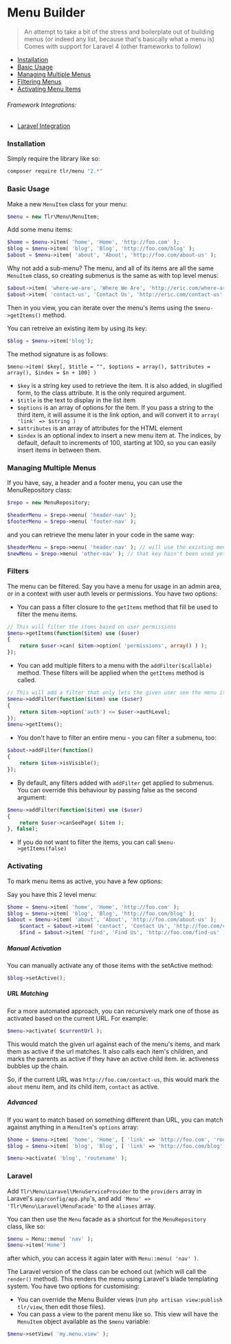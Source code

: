 Menu Builder
============

> An attempt to take a bit of the stress and boilerplate out of building menus (or indeed any list, because that's basically what a menu is)
> Comes with support for Laravel 4 (other frameworks to follow)

- [Installation](#installation)
- [Basic Usage](#basic-usage)
- [Managing Multiple Menus](#managing-multiple-menus)
- [Filtering Menus](#filters)
- [Activating Menu Items](#activating)

###### Framework Integrations:
- [Laravel Integration](#laravel)

### Installation

Simply require the library like so:

```bash
composer require tlr/menu "2.*"
````

### Basic Usage

Make a new `MenuItem` class for your menu:

```php
$menu = new Tlr\Menu\MenuItem;
```

Add some menu items:

```php
$home = $menu->item( 'home', 'Home', 'http://foo.com' );
$blog = $menu->item( 'blog', 'Blog', 'http://foo.com/blog' );
$about = $menu->item( 'about', 'About', 'http://foo.com/about-us' );
```

Why not add a sub-menu? The menu, and all of its items are all the same `MenuItem` class, so creating submenus is the same as with top level menus:

```php
$about->item( 'where-we-are', 'Where We Are', 'http://eric.com/where-are-we' );
$about->item( 'contact-us', 'Contact Us', 'http://eric.com/contact-us' );
```

Then in you view, you can iterate over the menu's items using the `$menu->getItems()` method.

You can retreive an existing item by using its key:

```php
$blog = $menu->item('blog');
```

The method signature is as follows:

```
$menu->item( $key[, $title = "", $options = array(), $attributes = array(), $index = $n + 100] )
```

 - `$key` is a string key used to retrieve the item. It is also added, in slugified form, to the class attribute. It is the only required argument.
 - `$title` is the text to display in the list item
 - `$options` is an array of options for the item. If you pass a string to the third item, it will assume it is the link option, and will convert it to `array( 'link' => $string )`
 - `$attributes` is an array of attributes for the HTML element
 - `$index` is an optional index to insert a new menu item at. The indices, by default, default to increments of 100, starting at 100, so you can easily insert items in between them.

### Managing Multiple Menus

If you have, say, a header and a footer menu, you can use the MenuRepository class:

```php
$repo = new MenuRepository;

$headerMenu = $repo->menu( 'header-nav' );
$footerMenu = $repo->menu( 'footer-nav' );
```

and you can retrieve the menu later in your code in the same way:

```php
$headerMenu = $repo->menu( 'header-nav' ); // will use the existing menu instance cached with this key
$newMenu = $repo->menu( 'other-nav' ); // that key hasn't been used yet, so a new instance will be created and cached with that key
```

### Filters

The menu can be filtered. Say you have a menu for usage in an admin area, or in a context with user auth levels or permissions. You have two options:

- You can pass a filter closure to the `getItems` method that fill be used to filter the menu items.

```php
// This will filter the items based on user permissions
$menu->getItems(function($item) use ($user)
{
	return $user->can( $item->option( 'permissions', array() ) );
});
```

- You can add multiple filters to a menu with the `addFilter($callable)` method. These filters will be applied when the `getItems` method is called.

```php
// This will add a filter that only lets the given user see the menu items if they have the appropriate auth level
$menu->addFilter(function($item) use ($user)
{
	return $item->option('auth') <= $user->authLevel;
});
$menu->getItems();
```

- You don't have to filter an entire menu - you can filter a submenu, too:

```php
$about->addFilter(function()
{
	return $item->isVisible();
});
```

- By default, any filters added with `addFilter` get applied to submenus.
You can override this behaviour by passing false as the second argument:

```php
$menu->addFilter(function($item) use ($user)
{
	return $user->canSeePage( $item );
}, false);
```

- If you do not want to filter the items, you can call `$menu->getItems(false)`

### Activating

To mark menu items as active, you have a few options:

Say you have this 2 level menu:

```php
$home = $menu->item( 'home', 'Home', 'http://foo.com' );
$blog = $menu->item( 'blog', 'Blog', 'http://foo.com/blog' );
$about = $menu->item( 'about', 'About', 'http://foo.com/about-us' );
    $contact = $about->item( 'contact', 'Contact Us', 'http://foo.com/contact-us' );
    $find = $about->item( 'find', 'Find Us', 'http://foo.com/find-us' );
```

##### Manual Activation

You can manually activate any of those items with the setActive method:
```php
$blog->setActive();
```

##### URL Matching

For a more automated approach, you can recursively mark one of those as activated based on the current URL. For example:

```php
$menu->activate( $currentUrl );
```

This would match the given url against each of the menu's items, and mark them as active if the url matches. It also calls each item's children, and marks the parents as active if they have an active child item. ie. activeness bubbles up the chain.

So, if the current URL was `http://foo.com/contact-us`, this would mark the `about` menu item, and its child item, `contact` as active.

##### Advanced

If you want to match based on something different than URL, you can match against anything in a `MenuItem`'s `options` array:

```php
$home = $menu->item( 'home', 'Home', [ 'link' => 'http://foo.com', 'routename' => 'home' ] );
$blog = $menu->item( 'blog', 'Blog', [ 'link' => 'http://foo.com/blog', 'routename' => 'blog' ] );

$menu->activate( 'blog', 'routename' );
```


### Laravel

Add `Tlr\Menu\Laravel\MenuServiceProvider` to the `providers` array in Laravel's `app/config/app.php`'s, and add `'Menu' => 'Tlr\Menu\Laravel\MenuFacade'` to the `aliases` array.

You can then use the `Menu` facade as a shortcut for the `MenuRepository` class, like so:
```php
$menu = Menu::menu( 'nav' );
$menu->item('Home')
```

after which, you can access it again later with `Menu::menu( 'nav' )`.

The Laravel version of the class can be echoed out (which will call the `render()` method). This renders the menu using Laravel's blade templating system. You have two options for customising:

 -  You can override the Menu Builder views (run `php artisan view:publish tlr/view`, then edit those files).
 -  You can pass a view to the parent menu like so. This view will have the `MenuItem` object available as the `$menu` variable:

```php
$menu->setView( 'my.menu.view' );
```
